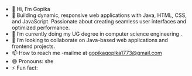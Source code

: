 - 👋 Hi, I’m Gopika
- 👀 Building dynamic, responsive web applications with Java, HTML, CSS, and JavaScript. Passionate about creating seamless user interfaces and optimized performance.
- 🌱 I’m currently doing my UG degree in computer science engineering .
- 💞️ I’m looking to collaborate on Java-based web applications and frontend projects.
- 📫 How to reach me -mailme at gopikagopika1773@gmail.com
- 😄 Pronouns: she
- ⚡ Fun fact: 

<!---
gopi-cse/gopi-cse is a ✨ special ✨ repository because its `README.md` (this file) appears on your GitHub profile.
You can click the Preview link to take a look at your changes.
--->
